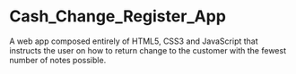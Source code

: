 # Cash_Change_Register_App
A web app composed entirely of HTML5, CSS3 and JavaScript that instructs the user on how to return change to the customer with the fewest number of notes possible.
